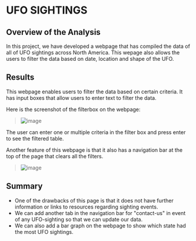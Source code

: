 # UFO SIGHTINGS

## Overview of the Analysis
In this project, we have developed a webpage that has compiled the data of all of UFO sightings across North America. This wepage also allows the users to filter the data based on date, location and shape of the UFO.

## Results
This webpage enables users to filter the data based on certain criteria. It has input boxes that allow users to enter text to filter the data. 

Here is the screenshot of the filterbox on the webpage:

> ![image](https://user-images.githubusercontent.com/86074187/132967536-718b6ebd-ee9e-4a35-8e6f-e9a2fe2c1fef.png)

The user can enter one or multiple criteria in the filter box and press enter to see the filtered table.

Another feature of this webpage is that it also has a navigation bar at the top of the page that clears all the filters.

> ![image](https://user-images.githubusercontent.com/86074187/132967574-992c00c3-be65-47ea-b12d-3b514063c283.png)

## Summary
- One of the drawbacks of this page is that it does not have further information or links to resources regarding sighting events.
- We can add another tab in the navigation bar for "contact-us" in event of any UFO-sighting so that we can update our data. 
- We can also add a bar graph on the webpage to show which state had the most UFO sightings.











































